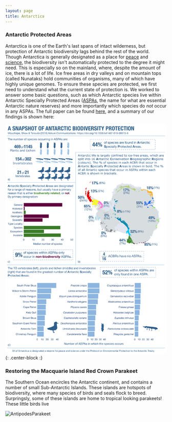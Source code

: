 ```yaml
---
layout: page
title: Antarctica
---
```

### Antarctic Protected Areas

Antarctica is one of the Earth's last spans of intact wilderness, but protection of Antarctic biodiversity lags behind the rest of the world. Though Antarctica is generally designated as a place for [peace](https://www.ats.aq/e/ats_governance.htm) and [science](https://www.ats.aq/e/ats_science.htm), the biodiversity isn't automatically protected to the degree it might need. This is especially so on the mainland, where, despite the amount of ice, there is a lot of life. Ice free areas in dry valleys and on mountain tops (called Nunataks) hold communities of organisms, many of which have highly unique genomes. To ensure these species are protected, we first need to understand what the current state of protection is. We worked to answer some basic questions, such as which Antarctic species live within Antarctic Specially Protected Areas ([ASPAs](https://www.ats.aq/e/ep_protected.htm), the name for what are essential Antarctic nature reserves) and more importantly which species do *not* occur in any ASPAs. The full paper can be found [here](https://www.nature.com/articles/s41467-019-08915-6), and a summary of our findings is shown here: 

![AntarcticProtectionInfographic](/img/InfoGraph_NComm.png){: .center-block :}

### Restoring the Macquarie Island Red Crown Parakeet

The Southern Ocean encircles the Antarctic continent, and contains a number of small Sub-Antarctic Islands. These islands are hotspots of biodiversity, where many species of birds and seals flock to breed. Surpringsly, some of these islands are home to tropical looking parakeets! These little birds live

![AntipodesParakeet](https://en.wikipedia.org/wiki/Antipodes_parakeet#/media/File:Antipodes_Island_Parakeet.jpg)
